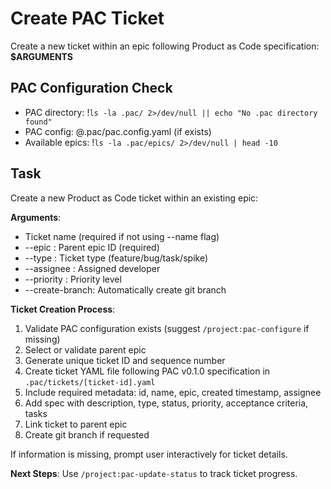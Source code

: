 
# Create PAC Ticket

Create a new ticket within an epic following Product as Code specification: **$ARGUMENTS**

## PAC Configuration Check

- PAC directory: !`ls -la .pac/ 2>/dev/null || echo "No .pac directory found"`
- PAC config: @.pac/pac.config.yaml (if exists)
- Available epics: !`ls -la .pac/epics/ 2>/dev/null | head -10`

## Task

Create a new Product as Code ticket within an existing epic:

**Arguments**:
- Ticket name (required if not using --name flag)
- --epic <epic-id>: Parent epic ID (required)
- --type <type>: Ticket type (feature/bug/task/spike)
- --assignee <assignee>: Assigned developer
- --priority <priority>: Priority level
- --create-branch: Automatically create git branch

**Ticket Creation Process**:
1. Validate PAC configuration exists (suggest `/project:pac-configure` if missing)
2. Select or validate parent epic
3. Generate unique ticket ID and sequence number
4. Create ticket YAML file following PAC v0.1.0 specification in `.pac/tickets/[ticket-id].yaml`
5. Include required metadata: id, name, epic, created timestamp, assignee
6. Add spec with description, type, status, priority, acceptance criteria, tasks
7. Link ticket to parent epic
8. Create git branch if requested

If information is missing, prompt user interactively for ticket details.

**Next Steps**: Use `/project:pac-update-status` to track ticket progress.
